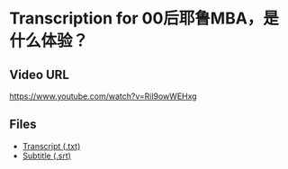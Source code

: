 # Transcription for 00后耶鲁MBA，是什么体验？
## Video URL
https://www.youtube.com/watch?v=Ril9owWEHxg
 
## Files
- [Transcript (.txt)](./transcript.txt)
- [Subtitle (.srt)](./transcript.srt)
